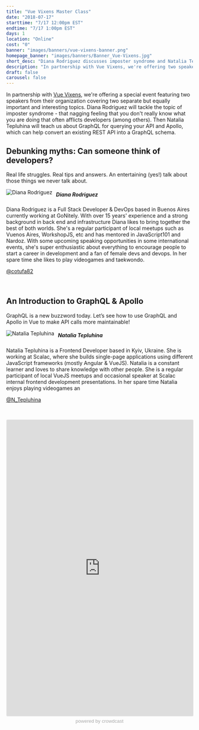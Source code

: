 ```yaml
---
title: "Vue Vixens Master Class"
date: "2018-07-17"
starttime: "7/17 12:00pm EST"
endtime: "7/17 1:00pm EST"
days: 1
location: "Online"
cost: "0"
banner: "images/banners/vue-vixens-banner.png"
homepage_banner: "images/banners/Banner_Vue-Vixens.jpg"
short_desc: "Diana Rodriguez discusses imposter syndrome and Natalia Tepluhina talks GraphQL and Apollo."
description: "In partnership with Vue Vixens, we're offering two speakers talking on the topics of imposter syndrome and GraphQL with Apollo."
draft: false
carousel: false
---
```


In partnership with [Vue Vixens](https://vuevixens.org/), we're offering a special event featuring two speakers from their organization covering two separate but equally important and interesting topics. Diana Rodriguez will tackle the topic of imposter syndrome - that nagging feeling that you don't really know what you are doing that often afflicts developers (among others). Then Natalia Tepluhina will teach us about GraphQL for querying your API and Apollo, which can help convert an existing REST API into a GraphQL schema.

## Debunking myths: Can someone think of developers?

Real life struggles. Real tips and answers. An entertaining (yes!) talk about those things we never talk about.

<img src="/images/speakers/dianarodriguez.jpg" style="float:left;margin-right: 10px;" alt="Diana Rodriguez">

##### Diana Rodriguez

Diana Rodriguez is a Full Stack Developer & DevOps based in Buenos Aires currently working at GoNitely. With over 15 years' experience and a strong background in back end and infrastructure Diana likes to bring together the best of both worlds. She's a regular participant of local meetups such as Vuenos Aires, WorkshopJS, etc and has mentored in JavaScript101 and Nardoz. With some upcoming speaking opportunities in some international events, she's super enthusiastic about everything to encourage people to start a career in development and a fan of female devs and devops. In her spare time she likes to play videogames and taekwondo.

<i class="fa fa-twitter" aria-hidden="true"></i> [@cotufa82](https://twitter.com/cotufa82)

<br style="clear:both;">

## An Introduction to GraphQL & Apollo

GraphQL is a new buzzword today. Let’s see how to use GraphQL and Apollo in Vue to make API calls more maintainable!

<img src="/images/speakers/nataliatepluhina.jpg" style="float:left;margin-right: 10px;" alt="Natalia Tepluhina">

##### Natalia Tepluhina

Natalia Tepluhina is a Frontend Developer based in Kyiv, Ukraine. She is working at Scalac, where she builds single-page applications using different JavaScript frameworks (mostly Angular & VueJS). Natalia is a constant learner and loves to share knowledge with other people. She is a regular participant of local VueJS meetups and occasional speaker at Scalac internal frontend development presentations. In her spare time Natalia enjoys playing videogames an

<i class="fa fa-twitter" aria-hidden="true"></i> [@N_Tepluhina‏](https://twitter.com/N_Tepluhina)

<br style="clear:both;">

<a name="register"></a>

<iframe width="100%" height="800" frameborder="0" marginheight="0" marginwidth="0" allowtransparency="true" src="https://www.crowdcast.io/e/vue-vixens-master-class?navlinks=false&embed=true" style="border: 1px solid #EEE;border-radius:3px;"></iframe><a href="https://www.crowdcast.io/?utm_source=embed&utm_medium=website&utm_campaign=embed" style="color: #aaa; font-family: 'Helvetica', 'Arial', sans-serif;text-decoration: none;display: block;text-align: center;font-size: 13px;padding: 5px 0;">powered by crowdcast</a>
